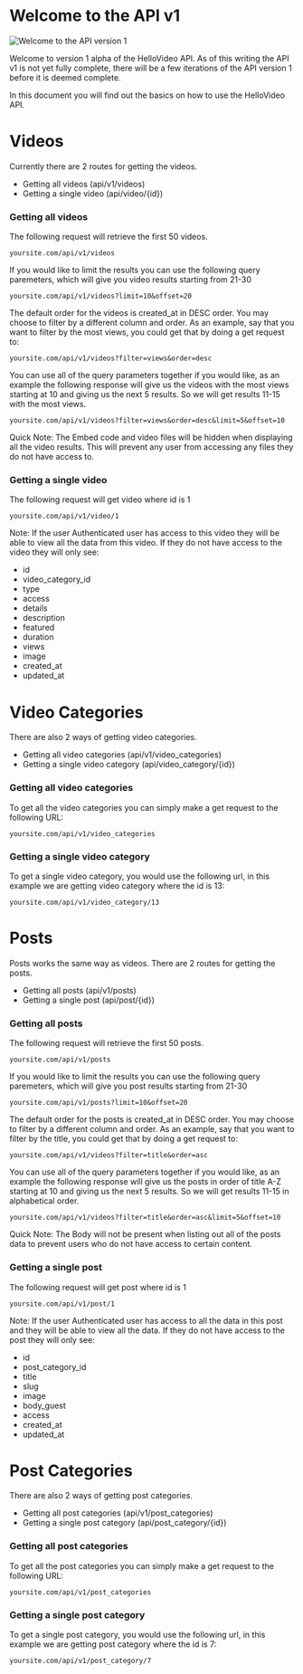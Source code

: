 # Welcome to the API v1
![Welcome to the API version 1](../../application/api/v1/images/logo.png)

Welcome to version 1 alpha of the HelloVideo API. As of this writing the API v1 is not yet fully complete, there will be a few iterations of the API version 1 before it is deemed complete. 

In this document you will find out the basics on how to use the HelloVideo API.

# Videos

Currently there are 2 routes for getting the videos.

 - Getting all videos (api/v1/videos)
 - Getting a single video (api/video/{id})

### Getting all videos
The following request will retrieve the first 50 videos.
```
yoursite.com/api/v1/videos
```
If you would like to limit the results you can use the following query paremeters, which will give you video results starting from 21-30
```
yoursite.com/api/v1/videos?limit=10&offset=20
```

The default order for the videos is created_at in DESC order. You may choose to filter by a different column and order. As an example, say that you want to filter by the most views, you could get that by doing a get request to:
```
yoursite.com/api/v1/videos?filter=views&order=desc
```

You can use all of the query parameters together if you would like, as an example the following response will give us the videos with the most views starting at 10 and giving us the next 5 results. So we will get results 11-15 with the most views.
```
yoursite.com/api/v1/videos?filter=views&order=desc&limit=5&offset=10
```

Quick Note:
The Embed code and video files will be hidden when displaying all the video results. This will prevent any user from accessing any files they do not have access to.

### Getting a single video
The following request will get video where id is 1
```
yoursite.com/api/v1/video/1
```

Note: If the user Authenticated user has access to this video they will be able to view all the data from this video. If they do not have access to the video they will only see:

 - id
 - video_category_id
 - type
 - access
 - details
 - description
 - featured
 - duration
 - views
 - image
 - created_at
 - updated_at

# Video Categories

There are also 2 ways of getting video categories.

 - Getting all video categories (api/v1/video_categories)
 - Getting a single video category (api/video_category/{id})

### Getting all video categories

To get all the video categories you can simply make a get request to the following URL:

```
yoursite.com/api/v1/video_categories
```
### Getting a single video category

To get a single video category, you would use the following url, in this example we are getting video category where the id is 13:

```
yoursite.com/api/v1/video_category/13
```


# Posts

Posts works the same way as videos. There are 2 routes for getting the posts.

 - Getting all posts (api/v1/posts)
 - Getting a single post (api/post/{id})

### Getting all posts
The following request will retrieve the first 50 posts.
```
yoursite.com/api/v1/posts
```
If you would like to limit the results you can use the following query paremeters, which will give you post results starting from 21-30
```
yoursite.com/api/v1/posts?limit=10&offset=20
```

The default order for the posts is created_at in DESC order. You may choose to filter by a different column and order. As an example, say that you want to filter by the title, you could get that by doing a get request to:
```
yoursite.com/api/v1/videos?filter=title&order=asc
```

You can use all of the query parameters together if you would like, as an example the following response will give us the posts in order of title A-Z starting at 10 and giving us the next 5 results. So we will get results 11-15 in alphabetical order.
```
yoursite.com/api/v1/videos?filter=title&order=asc&limit=5&offset=10
```

Quick Note:
The Body will not be present when listing out all of the posts data to prevent users who do not have access to certain content.

### Getting a single post
The following request will get post where id is 1
```
yoursite.com/api/v1/post/1
```

Note: If the user Authenticated user has access to all the data in this post and they will be able to view all the data. If they do not have access to the post they will only see:

 - id
 - post_category_id
 - title
 - slug
 - image
 - body_guest
 - access
 - created_at
 - updated_at

# Post Categories

There are also 2 ways of getting post categories.

 - Getting all post categories (api/v1/post_categories)
 - Getting a single post category (api/post_category/{id})

### Getting all post categories

To get all the post categories you can simply make a get request to the following URL:

```
yoursite.com/api/v1/post_categories
```
### Getting a single post category

To get a single post category, you would use the following url, in this example we are getting post category where the id is 7:

```
yoursite.com/api/v1/post_category/7
```


